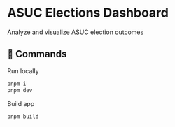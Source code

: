 # ASUC Elections Dashboard
Analyze and visualize ASUC election outcomes

## 🚀 Commands
Run locally
```bash
pnpm i
pnpm dev
```

Build app
```bash
pnpm build
```
